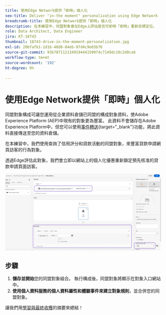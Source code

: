 ```yaml
---
title: 使用Edge Network提供「即時」個人化
seo-title: Deliver "in-the moment" personalization using Edge Network | Engage with audiences directly from your data warehouse using Federated Audience Composition
breadcrumb-title: 使用Edge Network提供「即時」個人化
description: 在本練習中，同盟對象會在Edge上評估是否可即時「即時」重新目標定位。
role: Data Architect, Data Engineer
jira: KT-18743
thumbnail: 18743-drive-in-the-moment-personalization.jpg
exl-id: 20bfafb1-1d1b-48d8-84eb-97d4c9e03b76
source-git-commit: 93b787112134919444150974c7149dc10c2d0ca6
workflow-type: tm+mt
source-wordcount: '192'
ht-degree: 0%

---
```


# 使用Edge Network提供「即時」個人化

同盟對象構成可讓您運用從企業資料倉儲已同盟的構成對象資料，使Adobe Experience Platform (AEP)中現有的對象更為豐富。 此資料不會儲存在Adobe Experience Platform中，但您可以使用[事件轉送](https://experienceleague.adobe.com/zh-hant/docs/experience-platform/tags/event-forwarding/overview){target="_blank"}功能，將此資料直接傳送至您的資料倉儲。

在本練習中，我們使用查詢了信用評分和貸款活動的同盟對象，來豐富貸款申請網頁訪客的行為對象。

透過Edge評估此對象，我們會立即以網站上的個人化優惠重新鎖定預先核准的貸款申請頁面訪客。

![邊緣受眾擴充](assets/edge-audience-enrich.png)

## 步驟

1. **儲存並開始**&#x200B;您的同盟對象組合。 執行構成後，同盟對象將顯示在對象入口網站中。
2. **使用個人資料服務的個人資料屬性和體驗事件來建立對象規則**，並合併您的同盟對象。

讓我們用[學習與最終收穫](conclusion.md)的摘要來總結！
